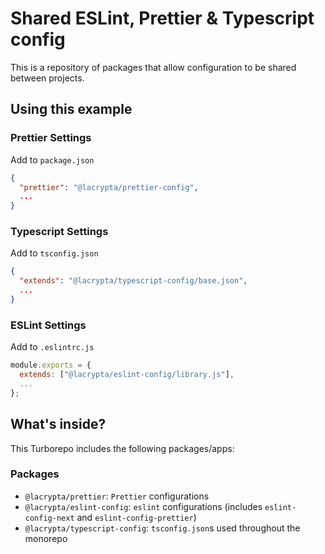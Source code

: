 # Shared ESLint, Prettier & Typescript config

This is a repository of packages that allow configuration to be shared between projects.

## Using this example

### Prettier Settings

Add to `package.json`

```json
{
  "prettier": "@lacrypta/prettier-config",
  ...
}
```

### Typescript Settings

Add to `tsconfig.json`

```json
{
  "extends": "@lacrypta/typescript-config/base.json",
  ...
}
```

### ESLint Settings

Add to `.eslintrc.js`

```js
module.exports = {
  extends: ["@lacrypta/eslint-config/library.js"],
  ...
};
```


## What's inside?

This Turborepo includes the following packages/apps:

### Packages

- `@lacrypta/prettier`: `Prettier` configurations
- `@lacrypta/eslint-config`: `eslint` configurations (includes `eslint-config-next` and `eslint-config-prettier`)
- `@lacrypta/typescript-config`: `tsconfig.json`s used throughout the monorepo
